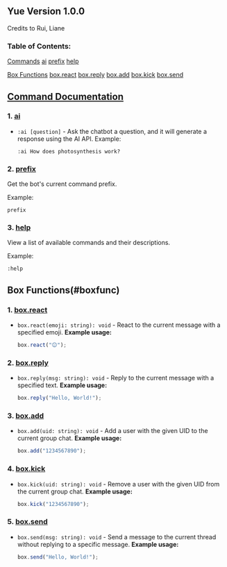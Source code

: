 ## Yue Version 1.0.0

Credits to Rui, Liane

### Table of Contents:

[Commands](#commands)
[ai](#ai)
[prefix](#prefix)
[help](#help)

[Box Functions](#boxfunc)
[box.react](#boxreact)
[box.reply](#boxreply)
[box.add](#boxadd)
[box.kick](#boxkick)
[box.send](#boxsend)

## [Command Documentation](#commands)

### 1. [ai](#ai)

- `:ai [question]` - Ask the chatbot a question, and it will generate a response using the AI API.
  Example:
  ```plaintext
  :ai How does photosynthesis work?
  ```

### 2. [prefix](#prefix)

Get the bot's current command prefix.

Example:

```
prefix
```

### 3. [help](#help)

View a list of available commands and their descriptions.

Example:

```
:help
```

## Box Functions(#boxfunc)

### 1. [box.react](#boxreact)

- `box.react(emoji: string): void` - React to the current message with a specified emoji.
  **Example usage:**
  ```javascript
  box.react("😊");
  ```

### 2. [box.reply](#boxreply)

- `box.reply(msg: string): void` - Reply to the current message with a specified text.
  **Example usage:**
  ```javascript
  box.reply("Hello, World!");
  ```

### 3. [box.add](#boxadd)

- `box.add(uid: string): void` - Add a user with the given UID to the current group chat.
  **Example usage:**
  ```javascript
  box.add("1234567890");
  ```

### 4. [box.kick](#boxkick)

- `box.kick(uid: string): void` - Remove a user with the given UID from the current group chat.
  **Example usage:**
  ```javascript
  box.kick("1234567890");
  ```

### 5. [box.send](#boxsend)

- `box.send(msg: string): void` - Send a message to the current thread without replying to a specific message.
  **Example usage:**
  ```javascript
  box.send("Hello, World!");
  ```
